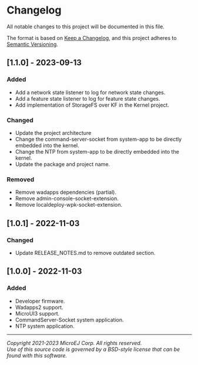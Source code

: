 # Changelog

All notable changes to this project will be documented in this file.

The format is based on [Keep a Changelog](https://keepachangelog.com/en/1.0.0/),
and this project adheres to [Semantic Versioning](https://semver.org/spec/v2.0.0.html).


## [1.1.0] - 2023-09-13

### Added

- Add a network state listener to log for network state changes.
- Add a feature state listener to log for feature state changes.
- Add implementation of StorageFS over KF in the Kernel project.

### Changed 

- Update the project architecture
- Change the command-server-socket from system-app to be directly embedded into the kernel.
- Change the NTP from system-app to be directly embedded into the kernel.
- Update the package and project name.

### Removed

- Remove wadapps dependencies (partial).
- Remove admin-console-socket-extension.
- Remove localdeploy-wpk-socket-extension.

## [1.0.1] - 2022-11-03

### Changed 

- Update RELEASE_NOTES.md to remove outdated section.

## [1.0.0] - 2022-11-03

### Added

 - Developer firmware.
 - Wadapps2 support.
 - MicroUI3 support.
 - CommandServer-Socket system application.
 - NTP system application.
  
---
_Copyright 2021-2023 MicroEJ Corp. All rights reserved._  
_Use of this source code is governed by a BSD-style license that can be found with this software._  